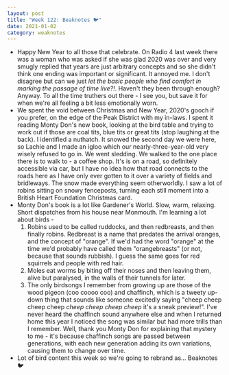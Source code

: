 ```yaml
---
layout: post
title: "Week 122: Beaknotes 🐦"
date: 2021-01-02
category: weaknotes
---
```

* Happy New Year to all those that celebrate. On Radio 4 last week there was a woman who was asked if she was glad 2020 was over and very smugly replied that years are just arbitrary concepts and so she didn't think one ending was important or significant. It annoyed me. I don't disagree but can we just _let the basic people who find comfort in marking the passage of time live?!_. Haven't they been through enough? Anyway. To all the time truthers out there - I see you, but save it for when we're all feeling a bit less emotionally worn.
* We spent the void between Christmas and New Year, 2020's gooch if you prefer, on the edge of the Peak District with my in-laws. I spent it reading Monty Don's new book, looking at the bird table and trying to work out if those are coal tits, blue tits or great tits (stop laughing at the back). I identified a nuthatch. It snowed the second day we were here, so Lachie and I made an igloo which our nearly-three-year-old very wisely refused to go in. We went sledding. We walked to the one place there is to walk to - a coffee shop. It's is on a road, so definitely accessible via car, but I have no idea how that road connects to the roads here as I have only ever gotten to it over a variety of fields and bridleways. The snow made everything seem otherworldly. I saw a lot of robins sitting on snowy fenceposts, turning each still moment into a British Heart Foundation Christmas card.
* Monty Don's book is a lot like Gardener's World. Slow, warm, relaxing. Short dispatches from his house near Monmouth. I'm learning a lot about birds -
  1. Robins used to be called ruddocks, and then redbreasts, and then finally robins. Redbreast is a name that predates the arrival oranges, and the concept of "orange". If we'd had the word "orange" at the time we'd probably have called them "orangebreasts" (or not, because that sounds rubbish). I guess the same goes for red squirrels and people with red hair.
  2. Moles eat worms by biting off their noses and then leaving them, alive but paralysed, in the walls of their tunnels for later.
  3. The only birdsongs I remember from growing up are those of the wood pigeon (coo coooo coo) and chaffinch, which is a tweety up-down thing that sounds like someone excitedly saying "cheep cheep cheep cheep _cheep cheep cheep cheep_ it's a sneak preview!". I've never heard the chaffinch sound anywhere else and when I returned home this year I noticed the song was similar but had more trills than I remember. Well, thank you Monty Don for explaining that mystery to me - it's because chaffinch songs are passed between generations, with each new generation adding its own variations, causing them to change over time.
* Lot of bird content this week so we're going to rebrand as... Beaknotes 🐦
